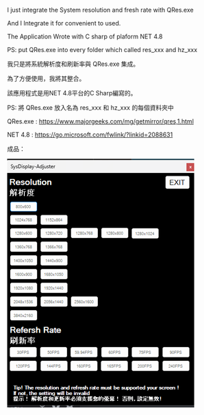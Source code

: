 I just integrate the System resolution and fresh rate with QRes.exe

And I Integrate it for convenient to used.

The Application Wrote with C sharp of plaform NET 4.8

PS: put QRes.exe into every folder which called res_xxx and hz_xxx 

我只是將系統解析度和刷新率與 QRes.exe 集成。

為了方便使用，我將其整合。

該應用程式是用NET 4.8平台的C Sharp編寫的。

PS: 將 QRes.exe 放入名為 res_xxx 和 hz_xxx 的每個資料夾中

QRes.exe : https://www.majorgeeks.com/mg/getmirror/qres,1.html


NET 4.8  : https://go.microsoft.com/fwlink/?linkid=2088631

成品：

![image](https://github.com/maoguala/SysDisplay-Adjuster/blob/main/GUI.png)
